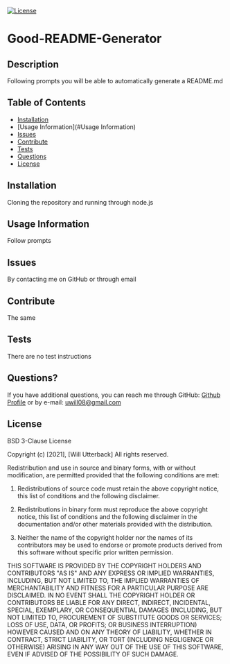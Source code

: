 
[![License](https://img.shields.io/badge/license-BSD%203--Clause-lightblue)](http://choosealicense.com/licenses/bsd-3-clause/)
# Good-README-Generator

## Description

Following prompts you will be able to automatically generate a README.md

## Table of Contents

- [Installation](#Installation)
- [Usage Information](#Usage Information)
- [Issues](#Issues)
- [Contribute](#Contribute)
- [Tests](#Tests)
- [Questions](#Questions)
- [License](#License)

## Installation

Cloning the repository and running through node.js

## Usage Information

Follow prompts

## Issues

By contacting me on GitHub or through email

## Contribute

The same

## Tests

There are no test instructions

## Questions?
If you have additional questions, you can reach me through GitHub:
[Github Profile](https://github.com/wjutterback) or by e-mail: uwill08@gmail.com

## License

BSD 3-Clause License

Copyright (c) [2021], [Will Utterback]
All rights reserved.

Redistribution and use in source and binary forms, with or without
modification, are permitted provided that the following conditions are met:

1. Redistributions of source code must retain the above copyright notice, this
   list of conditions and the following disclaimer.

2. Redistributions in binary form must reproduce the above copyright notice,
   this list of conditions and the following disclaimer in the documentation
   and/or other materials provided with the distribution.

3. Neither the name of the copyright holder nor the names of its
   contributors may be used to endorse or promote products derived from
   this software without specific prior written permission.

THIS SOFTWARE IS PROVIDED BY THE COPYRIGHT HOLDERS AND CONTRIBUTORS "AS IS"
AND ANY EXPRESS OR IMPLIED WARRANTIES, INCLUDING, BUT NOT LIMITED TO, THE
IMPLIED WARRANTIES OF MERCHANTABILITY AND FITNESS FOR A PARTICULAR PURPOSE ARE
DISCLAIMED. IN NO EVENT SHALL THE COPYRIGHT HOLDER OR CONTRIBUTORS BE LIABLE
FOR ANY DIRECT, INDIRECT, INCIDENTAL, SPECIAL, EXEMPLARY, OR CONSEQUENTIAL
DAMAGES (INCLUDING, BUT NOT LIMITED TO, PROCUREMENT OF SUBSTITUTE GOODS OR
SERVICES; LOSS OF USE, DATA, OR PROFITS; OR BUSINESS INTERRUPTION) HOWEVER
CAUSED AND ON ANY THEORY OF LIABILITY, WHETHER IN CONTRACT, STRICT LIABILITY,
OR TORT (INCLUDING NEGLIGENCE OR OTHERWISE) ARISING IN ANY WAY OUT OF THE USE
OF THIS SOFTWARE, EVEN IF ADVISED OF THE POSSIBILITY OF SUCH DAMAGE.


